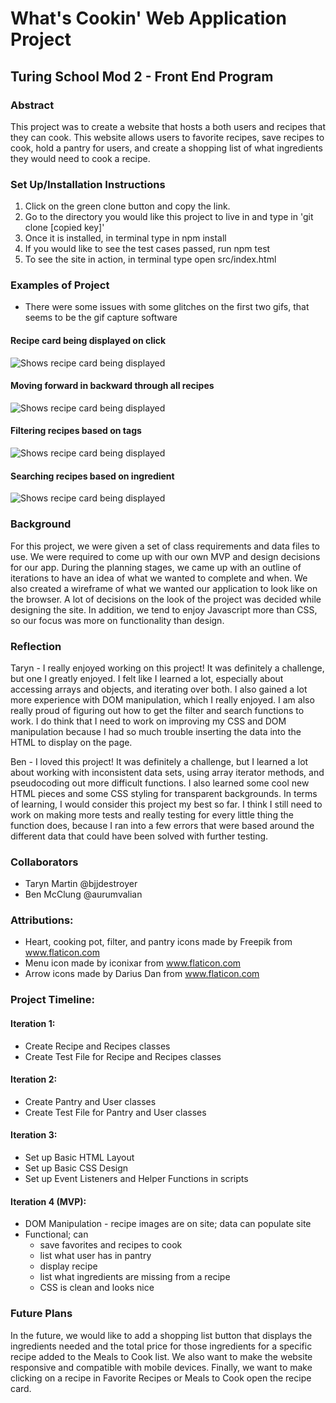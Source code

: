 # What's Cookin' Web Application Project
## Turing School Mod 2 - Front End Program

### Abstract
This project was to create a website that hosts a both users and recipes that they can cook. This website allows users to favorite recipes, save recipes to cook, hold a pantry for users, and create a shopping list of what ingredients they would need to cook a recipe.

### Set Up/Installation Instructions
1. Click on the green clone button and copy the link.
2. Go to the directory you would like this project to live in and type in 'git clone [copied key]'
3. Once it is installed, in terminal type in npm install
4. If you would like to see the test cases passed, run npm test
5. To see the site in action, in terminal type open src/index.html

### Examples of Project
- There were some issues with some glitches on the first two gifs, that seems to be the gif capture software

#### Recipe card being displayed on click
![Shows recipe card being displayed](assets/recipe-card.gif)

#### Moving forward in backward through all recipes
![Shows recipe card being displayed](assets/pagination.gif)

#### Filtering recipes based on tags
![Shows recipe card being displayed](assets/filter-recipes.gif)

#### Searching recipes based on ingredient
![Shows recipe card being displayed](assets/search-recipes.gif)

### Background
For this project, we were given a set of class requirements and data files to use. We were required to come up with our own MVP and design decisions for our app. During the planning stages, we came up with an outline of iterations to have an idea of what we wanted to complete and when. We also created a wireframe of what we wanted our application to look like on the browser. A lot of decisions on the look of the project was decided while designing the site. In addition, we tend to enjoy Javascript more than CSS, so our focus was more on functionality than design.

### Reflection
Taryn - I really enjoyed working on this project! It was definitely a challenge, but one I greatly enjoyed. I felt like I learned a lot, especially about accessing arrays and objects, and iterating over both. I also gained a lot more experience with DOM manipulation, which I really enjoyed. I am also really proud of figuring out how to get the filter and search functions to work. I do think that I need to work on improving my CSS and DOM manipulation because I had so much trouble inserting the data into the HTML to display on the page.

Ben - I loved this project! It was definitely a challenge, but I learned a lot about working with inconsistent data sets, using array iterator methods, and pseudocoding out more difficult functions. I also learned some cool new HTML pieces and some CSS styling for transparent backgrounds. In terms of learning, I would consider this project my best so far. I think I still need to work on making more tests and really testing for every little thing the function does, because I ran into a few errors that were based around the different data that could have been solved with further testing.

### Collaborators
- Taryn Martin @bjjdestroyer
- Ben McClung @aurumvalian

### Attributions:
- Heart, cooking pot, filter, and pantry icons made by Freepik from www.flaticon.com
- Menu icon made by iconixar from www.flaticon.com
- Arrow icons made by Darius Dan from www.flaticon.com

### Project Timeline:

#### Iteration 1:
- Create Recipe and Recipes classes
- Create Test File for Recipe and Recipes classes

#### Iteration 2:
- Create Pantry and User classes
- Create Test File for Pantry and User classes

#### Iteration 3:
- Set up Basic HTML Layout
- Set up Basic CSS Design
- Set up Event Listeners and Helper Functions in scripts

#### Iteration 4 (MVP):
- DOM Manipulation - recipe images are on site; data can populate site
- Functional; can
	- save favorites and recipes to cook
	- list what user has in pantry
	- display recipe
	- list what ingredients are missing from a recipe
	- CSS is clean and looks nice
	
### Future Plans

In the future, we would like to add a shopping list button that displays the ingredients needed and the total price for those ingredients for a specific recipe added to the Meals to Cook list. We also want to make the website responsive and compatible with mobile devices. Finally, we want to make clicking on a recipe in Favorite Recipes or Meals to Cook open the recipe card.
